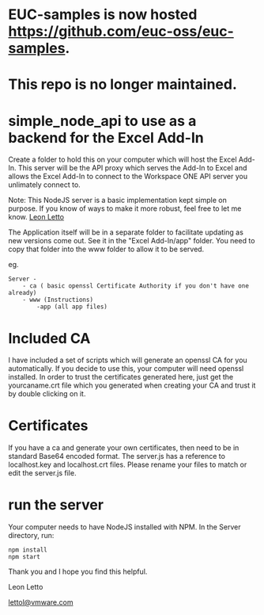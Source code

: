 # EUC-samples is now hosted https://github.com/euc-oss/euc-samples.
# This repo is no longer maintained.

# simple_node_api to use as a backend for the Excel Add-In

Create a folder to hold this on your computer which will host the Excel Add-In.
This server will be the API proxy which serves the Add-In to Excel and allows the Excel Add-In to connect to the Workspace ONE API server you unlimately connect to.

Note: This NodeJS server is a basic implementation kept simple on purpose.  If you know of ways to make it more robust, feel free to let me know. [Leon Letto](mailto:leon.letto@gmail.com)

The Application itself will be in a separate folder to facilitate updating as new versions come out.  See it in the "Excel Add-In/app" folder.
You need to copy that folder into the www folder to allow it to be served.

eg.

    Server -
        - ca ( basic openssl Certificate Authority if you don't have one already)
        - www (Instructions)
            -app (all app files)

# Included CA

I have included a set of scripts which will generate an openssl CA for you automatically.
If you decide to use this, your computer will need openssl installed.
In order to trust the certificates generated here, just get the yourcaname.crt file which you generated when creating your CA and trust it by double clicking on it.

# Certificates

If you have a ca and generate your own certificates, then need to be in standard Base64 encoded format.
The server.js has a reference to localhost.key and localhost.crt files.
Please rename your files to match or edit the server.js file.

# run the server
Your computer needs to have NodeJS installed with NPM.
In the Server directory, run:

    npm install
    npm start
    
Thank you and I hope you find this helpful.

Leon Letto

lettol@vmware.com
